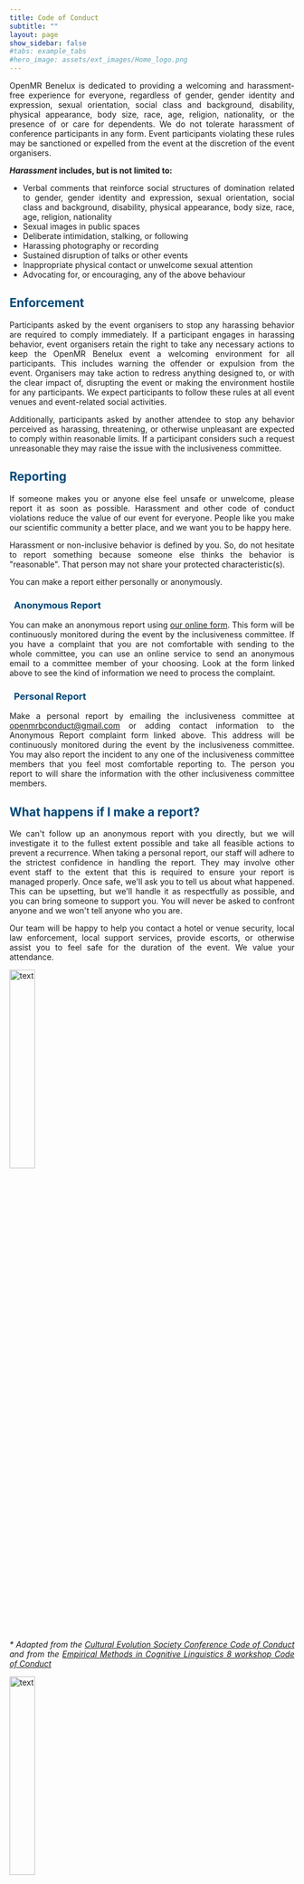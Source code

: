 ```yaml
---
title: Code of Conduct
subtitle: ""
layout: page
show_sidebar: false
#tabs: example_tabs
#hero_image: assets/ext_images/Home_logo.png
---
```


<style>
img {
  width: 30%;
  height: auto;
  display: inline-block;
}
</style>

<a name="top"></a>

<p><div style="text-align: justify">OpenMR Benelux is dedicated to providing a welcoming and harassment-free experience for everyone, regardless of gender, gender identity and expression, sexual orientation, social class and background, disability, physical appearance, body size, race, age, religion, nationality, or the presence of or care for dependents. We do not tolerate harassment of conference participants in any form. Event participants violating these rules may be sanctioned or expelled from the event at the discretion of the event organisers.</div></p>
<p><div style="text-align: justify"><b><i>Harassment</i> includes, but is not limited to:</b></div></p>

* <div style="text-align: justify">Verbal comments that reinforce social structures of domination related to gender, gender identity and expression, sexual orientation,  social class and background, disability, physical appearance, body size, race, age, religion, nationality</div>
* <div style="text-align: justify">Sexual images in public spaces</div>
* <div style="text-align: justify">Deliberate intimidation, stalking, or following</div>
* <div style="text-align: justify">Harassing photography or recording</div>
* <div style="text-align: justify">Sustained disruption of talks or other events</div>
* <div style="text-align: justify">Inappropriate physical contact or unwelcome sexual attention</div>
* <div style="text-align: justify">Advocating for, or encouraging, any of the above behaviour</div>

<h2 style="color:#004777"> Enforcement </h2>
<!-- <p><div style="text-align: justify"><b>Enforcement</b></div></p> -->
<p><div style="text-align: justify">Participants asked by the event organisers to stop any harassing behavior are required to comply immediately. If a participant engages in harassing behavior, event organisers retain the right to take any necessary actions to keep the OpenMR Benelux event a welcoming environment for all participants. This includes warning the offender or expulsion from the event. Organisers may take action to redress anything designed to, or with the clear impact of, disrupting the event or making the environment hostile for any participants. We expect participants to follow these rules at all event venues and event-related social activities.</div></p>
<p><div style="text-align: justify">Additionally, participants asked by another attendee to stop any behavior perceived as harassing, threatening, or otherwise unpleasant are expected to comply within reasonable limits. If a participant considers such a request unreasonable they may raise the issue with the inclusiveness committee.</div></p>

<h2 style="color:#004777"> Reporting </h2>
<!-- <p><div style="text-align: justify"><b>Reporting</b></div></p> -->
<p><div style="text-align: justify">If someone makes you or anyone else feel unsafe or unwelcome, please report it as soon as possible. Harassment and other code of conduct violations reduce the value of our event for everyone. People like you make our scientific community a better place, and we want you to be happy here.</div></p>
<p><div style="text-align: justify">Harassment or non-inclusive behavior is defined by you. So, do not hesitate to report something because someone else thinks the behavior is "reasonable". That person may not share your protected characteristic(s).</div></p>
<p><div style="text-align: justify">You can make a report either personally or anonymously.</div></p>

<h3 style="color:#004777"><i class="far fa-share-square" style="position: relative; top: -5px; text-indent: 0px; vertical-align: middle; color:#004777"></i>&nbsp;&nbsp;Anonymous Report </h3>
<!-- <p><div style="text-align: justify"><b>Anonymous Report</b></div></p> -->
<p><div style="text-align: justify">You can make an anonymous report using <a href="https://docs.google.com/forms/d/e/1FAIpQLSej3wnhumQqY4RPV0DdMsh69VQcMELMpEl9mdJ1LkL6Lj9zOg/viewform?usp=sf_link">our online form</a>. This form will be continuously monitored during the event by the inclusiveness committee. If you have a complaint that you are not comfortable with sending to the whole committee, you can use an online service to send an anonymous email to a committee member of your choosing. Look at the form linked above to see the kind of information we need to process the complaint.</div></p>

<h3 style="color:#004777"><i class="far fa-share-square" style="position: relative; top: -5px; text-indent: 0px; vertical-align: middle; color:#004777"></i>&nbsp;&nbsp;Personal Report </h3>
<!-- <p><div style="text-align: justify"><b>Personal Report</b></div></p> -->
<p><div style="text-align: justify">Make a personal report by emailing the inclusiveness committee at <a href="mailto:openmrbconduct@gmail.com">openmrbconduct@gmail.com</a> or adding contact information to the Anonymous Report complaint form linked above. This address will be continuously monitored during the event by the inclusiveness committee. You may also report the incident to any one of the inclusiveness committee members that you feel most comfortable reporting to. The person you report to will share the information with the other inclusiveness committee members.</div></p>

<h2 style="color:#004777"> What happens if I make a report? </h2>
<!-- <p><div style="text-align: justify"><b>What happens if I make a report?</b></div></p> -->
<p><div style="text-align: justify">We can't follow up an anonymous report with you directly, but we will investigate it to the fullest extent possible and take all feasible actions to prevent a recurrence. When taking a personal report, our staff will adhere to the strictest confidence in handling the report. They may involve other event staff to the extent that this is required to ensure your report is managed properly. Once safe, we'll ask you to tell us about what happened. This can be upsetting, but we'll handle it as respectfully as possible, and you can bring someone to support you. You will never be asked to confront anyone and we won't tell anyone who you are.</div></p>
<p><div style="text-align: justify">Our team will be happy to help you contact a hotel or venue security, local law enforcement, local support services, provide escorts, or otherwise assist you to feel safe for the duration of the event. We value your attendance.</div></p>

<img src="../assets/ext_images/2020/post_separator.png" alt="text">

<p><div style="text-align: justify"><i>* Adapted from the <a href="https://www.eiseverywhere.com/ehome/ces18/code-of-conduct/">Cultural Evolution Society Conference Code of Conduct</a> and from the <a href="https://sisu.ut.ee/emcl8tartu/code-conduct">Empirical Methods in Cognitive Linguistics 8 workshop Code of Conduct</a></i></div></p>

<img src="../assets/ext_images/2020/post_separator.png" alt="text">
<br>
<a href="../page-code-of-conduct#top"><i class="fas fa-arrow-alt-circle-up" style="position: relative; top: -3px; text-indent: 0px; vertical-align: middle; color:#004777;"></i></a>
